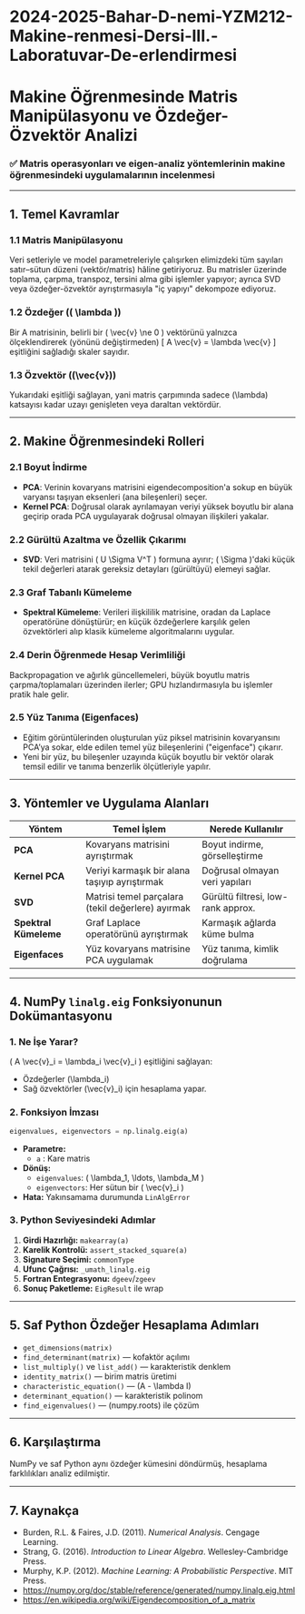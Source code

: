 # 2024-2025-Bahar-D-nemi-YZM212-Makine-renmesi-Dersi-III.-Laboratuvar-De-erlendirmesi
# Makine Öğrenmesinde Matris Manipülasyonu ve Özdeğer-Özvektör Analizi

### ✅ Matris operasyonları ve eigen-analiz yöntemlerinin makine öğrenmesindeki uygulamalarının incelenmesi

---

## 1. Temel Kavramlar

### 1.1 Matris Manipülasyonu
Veri setleriyle ve model parametreleriyle çalışırken elimizdeki tüm sayıları satır–sütun düzeni (vektör/matris) hâline getiriyoruz. 
Bu matrisler üzerinde toplama, çarpma, transpoz, tersini alma gibi işlemler yapıyor; ayrıca SVD veya özdeğer-özvektör ayrıştırmasıyla "iç yapıyı" dekompoze ediyoruz.

### 1.2 Özdeğer (\( \lambda \))
Bir A matrisinin, belirli bir \( \vec{v} \ne 0 \) vektörünü yalnızca ölçeklendirerek (yönünü değiştirmeden)
\[
A \vec{v} = \lambda \vec{v}
\]
eşitliğini sağladığı skaler sayıdır.

### 1.3 Özvektör (\(\vec{v}\))
Yukarıdaki eşitliği sağlayan, yani matris çarpımında sadece \(\lambda\) katsayısı kadar uzayı genişleten veya daraltan vektördür.

---

## 2. Makine Öğrenmesindeki Rolleri

### 2.1 Boyut İndirme
- **PCA**: Verinin kovaryans matrisini eigendecomposition'a sokup en büyük varyansı taşıyan eksenleri (ana bileşenleri) seçer.
- **Kernel PCA**: Doğrusal olarak ayrılamayan veriyi yüksek boyutlu bir alana geçirip orada PCA uygulayarak doğrusal olmayan ilişkileri yakalar.

### 2.2 Gürültü Azaltma ve Özellik Çıkarımı
- **SVD**: Veri matrisini \( U \Sigma V^T \) formuna ayırır; \( \Sigma \)'daki küçük tekil değerleri atarak gereksiz detayları (gürültüyü) elemeyi sağlar.

### 2.3 Graf Tabanlı Kümeleme
- **Spektral Kümeleme**: Verileri ilişkililik matrisine, oradan da Laplace operatörüne dönüştürür; en küçük özdeğerlere karşılık gelen özvektörleri alıp klasik kümeleme algoritmalarını uygular.

### 2.4 Derin Öğrenmede Hesap Verimliliği
Backpropagation ve ağırlık güncellemeleri, büyük boyutlu matris çarpma/toplamaları üzerinden ilerler; GPU hızlandırmasıyla bu işlemler pratik hale gelir.

### 2.5 Yüz Tanıma (Eigenfaces)
- Eğitim görüntülerinden oluşturulan yüz piksel matrisinin kovaryansını PCA’ya sokar, elde edilen temel yüz bileşenlerini ("eigenface") çıkarır.
- Yeni bir yüz, bu bileşenler uzayında küçük boyutlu bir vektör olarak temsil edilir ve tanıma benzerlik ölçütleriyle yapılır.

---

## 3. Yöntemler ve Uygulama Alanları

| Yöntem             | Temel İşlem                                | Nerede Kullanılır                        |
|---------------------|-----------------------------------------------|---------------------------------------------|
| **PCA**             | Kovaryans matrisini ayrıştırmak              | Boyut indirme, görselleştirme              |
| **Kernel PCA**      | Veriyi karmaşık bir alana taşıyıp ayrıştırmak   | Doğrusal olmayan veri yapıları            |
| **SVD**             | Matrisi temel parçalara (tekil değerlere) ayırmak | Gürültü filtresi, low-rank approx.         |
| **Spektral Kümeleme** | Graf Laplace operatörünü ayrıştırmak        | Karmaşık ağlarda küme bulma              |
| **Eigenfaces**      | Yüz kovaryans matrisine PCA uygulamak         | Yüz tanıma, kimlik doğrulama              |

---

## 4. NumPy `linalg.eig` Fonksiyonunun Dokümantasyonu

### 1. Ne İşe Yarar?
\( A \vec{v}_i = \lambda_i \vec{v}_i \) eşitliğini sağlayan:
- Özdeğerler \(\lambda_i\)
- Sağ özvektörler \(\vec{v}_i\)
için hesaplama yapar.

### 2. Fonksiyon İmzası
```python
eigenvalues, eigenvectors = np.linalg.eig(a)
```

- **Parametre:**
  - `a` : Kare matris
- **Dönüş:**
  - `eigenvalues`: \( \lambda_1, \ldots, \lambda_M \)
  - `eigenvectors`: Her sütun bir \( \vec{v}_i \)
- **Hata:** Yakınsamama durumunda `LinAlgError`

### 3. Python Seviyesindeki Adımlar
1. **Girdi Hazırlığı:** `makearray(a)` 
2. **Karelik Kontrolü:** `assert_stacked_square(a)` 
3. **Signature Seçimi:** `commonType`
4. **Ufunc Çağrısı:** `_umath_linalg.eig`
5. **Fortran Entegrasyonu:** `dgeev`/`zgeev`
6. **Sonuç Paketleme:** `EigResult` ile wrap

---

## 5. Saf Python Özdeğer Hesaplama Adımları

- `get_dimensions(matrix)`
- `find_determinant(matrix)` — kofaktör açılımı
- `list_multiply()` ve `list_add()` — karakteristik denklem
- `identity_matrix()` — birim matris üretimi
- `characteristic_equation()` — \(A - \lambda I\) 
- `determinant_equation()` — karakteristik polinom
- `find_eigenvalues()` — \(numpy.roots\) ile çözüm

---

## 6. Karşılaştırma
NumPy ve saf Python aynı özdeğer kümesini döndürmüş, hesaplama farklılıkları analiz edilmiştir.

---

## 7. Kaynakça
- Burden, R.L. & Faires, J.D. (2011). *Numerical Analysis*. Cengage Learning.
- Strang, G. (2016). *Introduction to Linear Algebra*. Wellesley-Cambridge Press.
- Murphy, K.P. (2012). *Machine Learning: A Probabilistic Perspective*. MIT Press.
- https://numpy.org/doc/stable/reference/generated/numpy.linalg.eig.html
- https://en.wikipedia.org/wiki/Eigendecomposition_of_a_matrix
